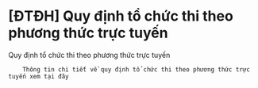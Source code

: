 # [ĐTĐH] Quy định tổ chức thi theo phương thức trực tuyến

Quy định tổ chức thi theo phương thức trực tuyến
        
	
		Thông tin chi tiết về quy định tổ chức thi theo phương thức trực tuyến xem tại đây